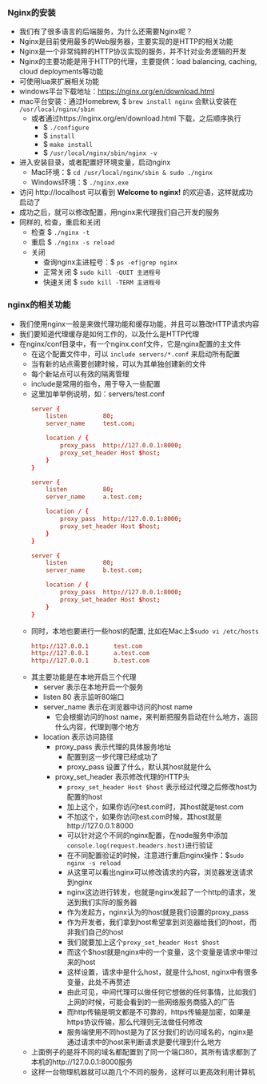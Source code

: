 ### Nginx的安装

- 我们有了很多语言的后端服务，为什么还需要Nginx呢？
- Nginx是目前使用最多的Web服务器，主要实现的是HTTP的相关功能
- Nginx是一个非常纯粹的HTTP协议实现的服务，并不针对业务逻辑的开发
- Nginx的主要功能是用于HTTP的代理，主要提供：load balancing, caching, cloud deployments等功能
- 可使用lua来扩展相关功能
- windows平台下载地址：https://nginx.org/en/download.html
- mac平台安装：通过Homebrew, $ `brew install nginx` 会默认安装在 `/usr/local/nginx/sbin`
    * 或者通过https://nginx.org/en/download.html 下载，之后顺序执行
        * $ `./configure`
        * $ `install`
        * $ `make install`
        * $ `/usr/local/nginx/sbin/nginx -v`
- 进入安装目录，或者配置好环境变量，启动nginx
    * Mac环境：$ `cd /usr/local/nginx/sbin & sudo ./nginx` 
    * Windows环境：$ `./nginx.exe`
- 访问 http://localhost 可以看到 **Welcome to nginx!** 的欢迎语，这样就成功启动了
- 成功之后，就可以修改配置，用nginx来代理我们自己开发的服务
- 同样的, 检查，重启和关闭
    * 检查 $ `./nginx -t`
    * 重启 $ `./nginx -s reload`
    * 关闭
        * 查询nginx主进程号：$ `ps -ef|grep nginx`
        * 正常关闭 $ `sudo kill -QUIT 主进程号`
        * 快速关闭 $ `sudo kill -TERM 主进程号`

### nginx的相关功能

- 我们使用nginx一般是来做代理功能和缓存功能，并且可以篡改HTTP请求内容
- 我们要知道代理缓存是如何工作的，以及什么是HTTP代理
- 在nginx/conf目录中，有一个nginx.conf文件，它是nginx配置的主文件
    * 在这个配置文件中，可以 `include servers/*.conf` 来启动所有配置
    * 当有新的站点需要创建时候，可以为其单独创建新的文件
    * 每个新站点可以有效的隔离管理
    * include是常用的指令，用于导入一些配置
    * 这里加单举例说明，如：servers/test.conf
        ```conf
        server {
            listen          80;
            server_name     test.com;

            location / {
                proxy_pass  http://127.0.0.1:8000;
                proxy_set_header Host $host;
            }
        }

        server {
            listen          80;
            server_name     a.test.com;

            location / {
                proxy_pass  http://127.0.0.1:8000;
                proxy_set_header Host $host;
            }
        }

        server {
            listen          80;
            server_name     b.test.com;

            location / {
                proxy_pass  http://127.0.0.1:8000;
                proxy_set_header Host $host;
            }
        }
        ```
    * 同时，本地也要进行一些host的配置, 比如在Mac上$`sudo vi /etc/hosts`
        ```conf
        http://127.0.0.1       test.com
        http://127.0.0.1       a.test.com
        http://127.0.0.1       b.test.com
        ```
    * 其主要功能是在本地开启三个代理
        * server 表示在本地开启一个服务
        * listen 80 表示监听80端口
        * server_name 表示在浏览器中访问的host name
            * 它会根据访问的host name，来判断把服务启动在什么地方，返回什么内容，代理到哪个地方
        * location 表示访问路径
            * proxy_pass 表示代理的具体服务地址
                * 配置到这一步代理已经成功了
                * proxy_pass 设置了什么，默认其host就是什么
            * proxy_set_header 表示修改代理的HTTP头
                * `proxy_set_header Host $host` 表示经过代理之后修改host为配置的host
                * 加上这个，如果你访问test.com时，其host就是test.com
                * 不加这个，如果你访问test.com时候，其host就是http://127.0.0.1:8000
                * 可以针对这个不同的nginx配置，在node服务中添加`console.log(request.headers.host)`进行验证
                * 在不同配置验证的时候，注意进行重启nginx操作：$`sudo nginx -s reload`
                * 从这里可以看出nginx可以修改请求的内容，浏览器发送请求到nginx
                * nginx这边进行转发，也就是nginx发起了一个http的请求，发送到我们实际的服务器
                * 作为发起方，nginx认为的host就是我们设置的proxy_pass
                * 作为开发者，我们拿到host希望拿到浏览器给我们的host，而非我们自己的host
                * 我们就要加上这个`proxy_set_header Host $host`
                * 而这个$host就是nginx中的一个变量，这个变量是请求中带过来的host
                * 这样设置，请求中是什么host，就是什么host, nginx中有很多变量，此处不再赘述
                * 由此可见，中间代理可以做任何它想做的任何事情，比如我们上网的时候，可能会看到的一些网络服务商插入的广告
                * 而http传输是明文都是不可靠的，https传输是加密，如果是https协议传输，那么代理则无法做任何修改
                * 服务端使用不同host是为了区分我们的访问域名的，nginx是通过请求中的host来判断请求是要代理到什么地方
    * 上面例子的是将不同的域名都配置到了同一个端口80，其所有请求都到了本机的http://127.0.0.1:8000服务
    * 这样一台物理机器就可以跑几个不同的服务，这样可以更高效利用计算机